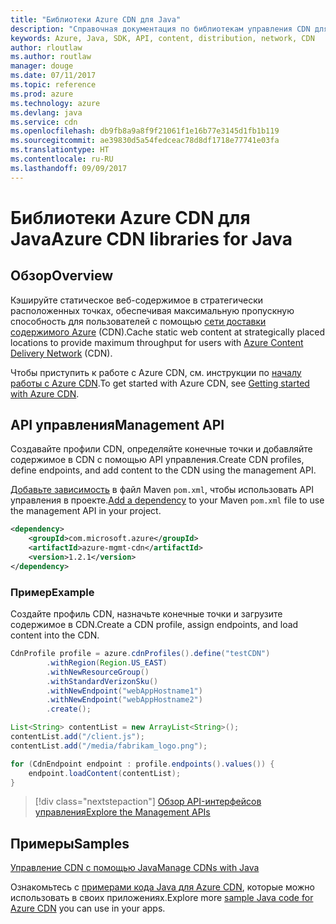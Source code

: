 ```yaml
---
title: "Библиотеки Azure CDN для Java"
description: "Справочная документация по библиотекам управления CDN для Java"
keywords: Azure, Java, SDK, API, content, distribution, network, CDN
author: rloutlaw
ms.author: routlaw
manager: douge
ms.date: 07/11/2017
ms.topic: reference
ms.prod: azure
ms.technology: azure
ms.devlang: java
ms.service: cdn
ms.openlocfilehash: db9fb8a9a8f9f21061f1e16b77e3145d1fb1b119
ms.sourcegitcommit: ae39830d5a54fedceac78d8df1718e77741e03fa
ms.translationtype: HT
ms.contentlocale: ru-RU
ms.lasthandoff: 09/09/2017
---
```

# <a name="azure-cdn-libraries-for-java"></a><span data-ttu-id="ab2b7-104">Библиотеки Azure CDN для Java</span><span class="sxs-lookup"><span data-stu-id="ab2b7-104">Azure CDN libraries for Java</span></span>

## <a name="overview"></a><span data-ttu-id="ab2b7-105">Обзор</span><span class="sxs-lookup"><span data-stu-id="ab2b7-105">Overview</span></span>

<span data-ttu-id="ab2b7-106">Кэшируйте статическое веб-содержимое в стратегически расположенных точках, обеспечивая максимальную пропускную способность для пользователей с помощью [сети доставки содержимого Azure](/azure/cdn/cdn-overview) (CDN).</span><span class="sxs-lookup"><span data-stu-id="ab2b7-106">Cache static web content at strategically placed locations to provide maximum throughput for users with [Azure Content Delivery Network](/azure/cdn/cdn-overview) (CDN).</span></span>

<span data-ttu-id="ab2b7-107">Чтобы приступить к работе с Azure CDN, см. инструкции по [началу работы с Azure CDN](/azure/cdn/cdn-create-new-endpoint).</span><span class="sxs-lookup"><span data-stu-id="ab2b7-107">To get started with Azure CDN, see [Getting started with Azure CDN](/azure/cdn/cdn-create-new-endpoint).</span></span>

## <a name="management-api"></a><span data-ttu-id="ab2b7-108">API управления</span><span class="sxs-lookup"><span data-stu-id="ab2b7-108">Management API</span></span>

<span data-ttu-id="ab2b7-109">Создавайте профили CDN, определяйте конечные точки и добавляйте содержимое в CDN с помощью API управления.</span><span class="sxs-lookup"><span data-stu-id="ab2b7-109">Create CDN profiles, define endpoints, and add content to the CDN using the management API.</span></span>

<span data-ttu-id="ab2b7-110">[Добавьте зависимость](https://maven.apache.org/guides/getting-started/index.html#How_do_I_use_external_dependencies) в файл Maven `pom.xml`, чтобы использовать API управления в проекте.</span><span class="sxs-lookup"><span data-stu-id="ab2b7-110">[Add a dependency](https://maven.apache.org/guides/getting-started/index.html#How_do_I_use_external_dependencies) to your Maven `pom.xml` file to use the management API in your project.</span></span>

```XML
<dependency>
    <groupId>com.microsoft.azure</groupId>
    <artifactId>azure-mgmt-cdn</artifactId>
    <version>1.2.1</version>
</dependency>
```   

### <a name="example"></a><span data-ttu-id="ab2b7-111">Пример</span><span class="sxs-lookup"><span data-stu-id="ab2b7-111">Example</span></span>

<span data-ttu-id="ab2b7-112">Создайте профиль CDN, назначьте конечные точки и загрузите содержимое в CDN.</span><span class="sxs-lookup"><span data-stu-id="ab2b7-112">Create a CDN profile, assign endpoints, and load content into the CDN.</span></span>

```java
CdnProfile profile = azure.cdnProfiles().define("testCDN")
        .withRegion(Region.US_EAST)
        .withNewResourceGroup()
        .withStandardVerizonSku()
        .withNewEndpoint("webAppHostname1")
        .withNewEndpoint("webAppHostname2")
        .create();

List<String> contentList = new ArrayList<String>();
contentList.add("/client.js");
contentList.add("/media/fabrikam_logo.png");

for (CdnEndpoint endpoint : profile.endpoints().values()) {
    endpoint.loadContent(contentList);
}
```

> [!div class="nextstepaction"]
> [<span data-ttu-id="ab2b7-113">Обзор API-интерфейсов управления</span><span class="sxs-lookup"><span data-stu-id="ab2b7-113">Explore the Management APIs</span></span>](/java/api/overview/azure/cdn/managementapi)

## <a name="samples"></a><span data-ttu-id="ab2b7-114">Примеры</span><span class="sxs-lookup"><span data-stu-id="ab2b7-114">Samples</span></span>

[<span data-ttu-id="ab2b7-115">Управление CDN с помощью Java</span><span class="sxs-lookup"><span data-stu-id="ab2b7-115">Manage CDNs with Java</span></span>](https://github.com/Azure-Samples/cdn-java-manage-cdn)

<span data-ttu-id="ab2b7-116">Ознакомьтесь с [примерами кода Java для Azure CDN](https://azure.microsoft.com/resources/samples/?platform=java&term=cdn), которые можно использовать в своих приложениях.</span><span class="sxs-lookup"><span data-stu-id="ab2b7-116">Explore more [sample Java code for Azure CDN](https://azure.microsoft.com/resources/samples/?platform=java&term=cdn) you can use in your apps.</span></span>